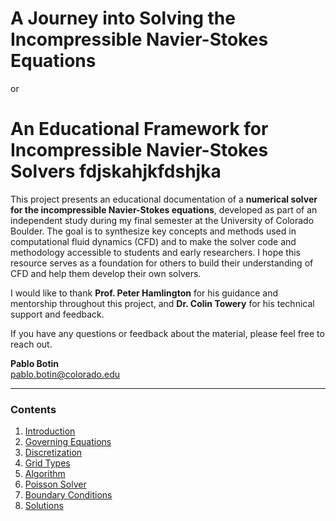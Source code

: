 # A Journey into Solving the Incompressible Navier-Stokes Equations
or
# An Educational Framework for Incompressible Navier-Stokes Solvers fdjskahjkfdshjka

This project presents an educational documentation of a **numerical solver for the incompressible Navier-Stokes equations**, developed as part of an independent study during my final semester at the University of Colorado Boulder. The goal is to synthesize key concepts and methods used in computational fluid dynamics (CFD) and to make the solver code and methodology accessible to students and early researchers. I hope this resource serves as a foundation for others to build their understanding of CFD and help them develop their own solvers.

I would like to thank **Prof. Peter Hamlington** for his guidance and mentorship throughout this project, and **Dr. Colin Towery** for his technical support and feedback.

If you have any questions or feedback about the material, please feel free to reach out.

**Pablo Botin**  
[pablo.botin@colorado.edu](mailto:pablo.botin@colorado.edu)

---

### Contents

1. [Introduction](sections/introduction.md)
2. [Governing Equations](sections/governing_equations.md)
3. [Discretization](sections/discretization.md)
4. [Grid Types](sections/grid_types.md)
5. [Algorithm](sections/algorithm.md)
6. [Poisson Solver](sections/poisson_solver.md)
7. [Boundary Conditions](sections/boundary_conditions.md)
8. [Solutions](sections/solutions.md)
<!-- 9. [Conclusion](sections/conclusion.md) -->
